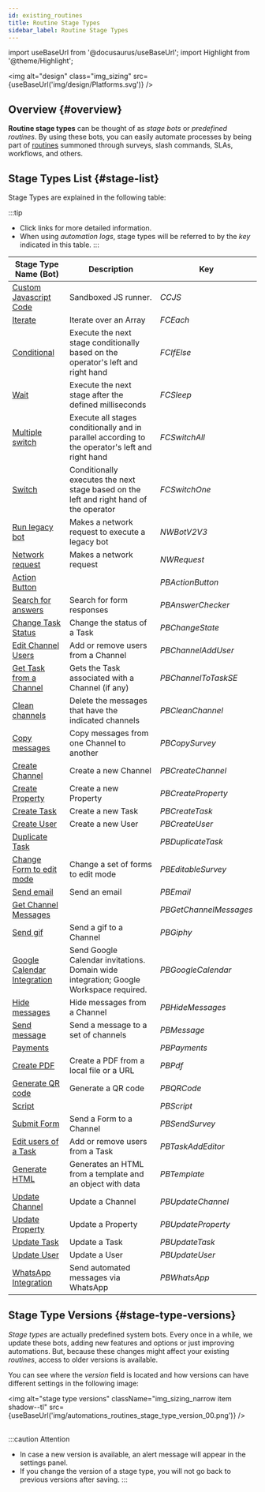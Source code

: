 ```yaml
---
id: existing_routines
title: Routine Stage Types
sidebar_label: Routine Stage Types
---
```

import useBaseUrl from '@docusaurus/useBaseUrl'; 
import Highlight from '@theme/Highlight';

<img alt="design" class="img_sizing" src={useBaseUrl('img/design/Platforms.svg')} />


## Overview {#overview}

**Routine stage types** can be thought of as _stage bots_ or _predefined routines_. By using these bots, you can easily automate processes by being part of [routines](/docs/documentation/automation/admin_routine) summoned through surveys, slash commands, SLAs, workflows, and others.


## Stage Types List {#stage-list}
Stage Types are explained in the following table:

:::tip
- Click links for more detailed information.
- When using _automation logs_, stage types will be referred to by the _key_ indicated in this table.
:::

| Stage Type Name (Bot) | Description | Key |
| ---- | ---- | ---- |
| [Custom Javascript Code](/docs/documentation/automation/bots/ccjs) | Sandboxed JS runner. | _CCJS_ |
| [Iterate](/docs/documentation/automation/bots/fceach) | Iterate over an Array | _FCEach_ |
| [Conditional](/docs/documentation/automation/bots/fcifelse) | Execute the next stage conditionally based on the operator's left and right hand | _FCIfElse_ |
| [Wait](/docs/documentation/automation/bots/fcsleep) | Execute the next stage after the defined milliseconds | _FCSleep_ |
| [Multiple switch](/docs/documentation/automation/bots/fcswitchall) | Execute all stages conditionally and in parallel according to the operator's left and right hand | _FCSwitchAll_ |
| [Switch](/docs/documentation/automation/bots/fcswitchone) | Conditionally executes the next stage based on the left and right hand of the operator | _FCSwitchOne_ |
| [Run legacy bot](/docs/documentation/automation/bots/nwbotv2v3) | Makes a network request to execute a legacy bot | _NWBotV2V3_ |
| [Network request](/docs/documentation/automation/bots/nwrequest) | Makes a network request | _NWRequest_ |
| [Action Button](/docs/documentation/automation/bots/pbactionbutton) |  | _PBActionButton_ |
| [Search for answers](/docs/documentation/automation/bots/pbanswerchecker) | Search for form responses | _PBAnswerChecker_ |
| [Change Task Status](/docs/documentation/automation/bots/pbchangestate) | Change the status of a Task | _PBChangeState_ |
| [Edit Channel Users](/docs/documentation/automation/bots/pbchanneladduser) | Add or remove users from a Channel | _PBChannelAddUser_ |
| [Get Task from a Channel](/docs/documentation/automation/bots/pbchanneltotaskse) | Gets the Task associated with a Channel (if any) | _PBChannelToTaskSE_ |
| [Clean channels](/docs/documentation/automation/bots/pbcleanchannel) | Delete the messages that have the indicated channels | _PBCleanChannel_ |
| [Copy messages](/docs/documentation/automation/bots/pbcopysurvey) | Copy messages from one Channel to another | _PBCopySurvey_ |
| [Create Channel](/docs/documentation/automation/bots/pbcreatechannel) | Create a new Channel | _PBCreateChannel_ |
| [Create Property](/docs/documentation/automation/bots/pbcreateproperty) | Create a new Property | _PBCreateProperty_ |
| [Create Task](/docs/documentation/automation/bots/pbcreatetask) | Create a new Task | _PBCreateTask_ |
| [Create User](/docs/documentation/automation/bots/pbcreateuser) | Create a new User | _PBCreateUser_ |
| [Duplicate Task](/docs/documentation/automation/bots/pbduplicatetask) |  | _PBDuplicateTask_ |
| [Change Form to edit mode](/docs/documentation/automation/bots/pbeditablesurvey) | Change a set of forms to edit mode | _PBEditableSurvey_ |
| [Send email](/docs/documentation/automation/bots/pbemail) | Send an email | _PBEmail_ |
| [Get Channel Messages](/docs/documentation/automation/bots/pbgetchannelmessages) |  | _PBGetChannelMessages_ |
| [Send gif](/docs/documentation/automation/bots/pbgiphy) | Send a gif to a Channel | _PBGiphy_ |
| [Google Calendar Integration](/docs/documentation/automation/bots/pbgooglecalendar) | Send Google Calendar invitations. Domain wide integration; Google Workspace required. | _PBGoogleCalendar_ |
| [Hide messages](/docs/documentation/automation/bots/pbhidemessages) | Hide messages from a Channel | _PBHideMessages_ |
| [Send message](/docs/documentation/automation/bots/pbmessage) | Send a message to a set of channels | _PBMessage_ |
| [Payments](/docs/documentation/automation/bots/pbpayments) |  | _PBPayments_ |
| [Create PDF](/docs/documentation/automation/bots/pbpdf) | Create a PDF from a local file or a URL | _PBPdf_ |
| [Generate QR code](/docs/documentation/automation/bots/pbqrcode) | Generate a QR code | _PBQRCode_ |
| [Script](/docs/documentation/automation/bots/pbscript) |  | _PBScript_ |
| [Submit Form](/docs/documentation/automation/bots/pbsendsurvey) | Send a Form to a Channel | _PBSendSurvey_ |
| [Edit users of a Task](/docs/documentation/automation/bots/pbtaskaddeditor) | Add or remove users from a Task | _PBTaskAddEditor_ |
| [Generate HTML](/docs/documentation/automation/bots/pbtemplate) | Generates an HTML from a template and an object with data | _PBTemplate_ |
| [Update Channel](/docs/documentation/automation/bots/pbupdatechannel) | Update a Channel | _PBUpdateChannel_ |
| [Update Property](/docs/documentation/automation/bots/pbupdateproperty) | Update a Property | _PBUpdateProperty_ |
| [Update Task](/docs/documentation/automation/bots/pbupdatetask) | Update a Task | _PBUpdateTask_ |
| [Update User](/docs/documentation/automation/bots/pbupdateuser) | Update a User | _PBUpdateUser_ |
| [WhatsApp Integration](/docs/documentation/automation/bots/pbwhatsapp) | Send automated messages via WhatsApp | _PBWhatsApp_ |


## Stage Type Versions {#stage-type-versions}

_Stage types_ are actually predefined system bots. Every once in a while, we update these bots, adding new features and options or just improving automations. But, because these changes might affect your existing _routines_, access to older versions is available.

You can see where the _version_ field is located and how versions can have different settings in the following image:

<img alt="stage type versions" className="img_sizing_narrow item shadow--tl" src={useBaseUrl('img/automations_routines_stage_type_version_00.png')} />
<br/>
<br/>

:::caution Attention
- In case a new version is available, an alert message will appear in the settings panel.
- If you change the version of a stage type, you will not go back to previous versions after saving.
:::

